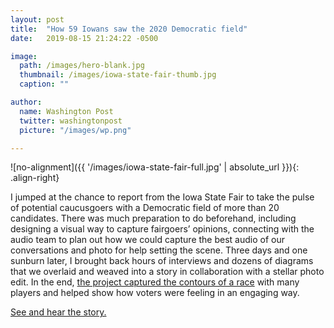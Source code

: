 ```yaml
---
layout: post
title:  "How 59 Iowans saw the 2020 Democratic field"
date:   2019-08-15 21:24:22 -0500

image:
  path: /images/hero-blank.jpg
  thumbnail: /images/iowa-state-fair-thumb.jpg
  caption: ""

author:
  name: Washington Post
  twitter: washingtonpost
  picture: "/images/wp.png"

---
```


![no-alignment]({{ '/images/iowa-state-fair-full.jpg' | absolute_url }}){: .align-right}

I jumped at the chance to report from the Iowa State Fair to take the pulse of potential caucusgoers with a Democratic field of more than 20 candidates. There was much preparation to do beforehand, including designing a visual way to capture fairgoers’ opinions, connecting with the audio team to plan out how we could capture the best audio of our conversations and photo for help setting the scene. Three days and one sunburn later, I brought back hours of interviews and dozens of diagrams that we overlaid and weaved into a story in collaboration with a stellar photo edit. In the end, [the project captured the contours of a race][project-link] with many players and helped show how voters were feeling in an engaging way.

[See and hear the story.][project-link]


[project-link]: https://www.washingtonpost.com/graphics/2019/politics/iowa-state-fair-candidate-recognition/

